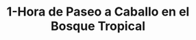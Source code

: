---
order: 16.2
image: "https://cdn.filestackcontent.com/3HLyOqNrRamw2hMqq03n/convert?cache=true&compress=true&quality=90&format=webp&w=1000&fit=max"
title:   1-Hora de Paseo a Caballo en el Bosque Tropical
infose: Cabalgata en los pies de El Yunque
link: "https://fareharbor.com/embeds/book/carabalirainforestpark/items/15918/calendar/2025/10/?asn=fhdn&asn-ref=turisteandoenpuertorico&ref=turisteandoenpuertorico&marketplace=yes&flow=no&full-items=yes"
---